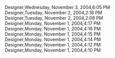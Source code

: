 ﻿Designer,Wednesday, November 3, 2004,6:05 PM  Designer,Tuesday, November 2, 2004,2:18 PM  Designer,Tuesday, November 2, 2004,2:08 PM  Designer,Monday, November 1, 2004,4:17 PM  Designer,Monday, November 1, 2004,4:16 PM  Designer,Monday, November 1, 2004,4:15 PM  Designer,Monday, November 1, 2004,4:14 PM  Designer,Monday, November 1, 2004,4:12 PM  Designer,Monday, November 1, 2004,4:10 PM
